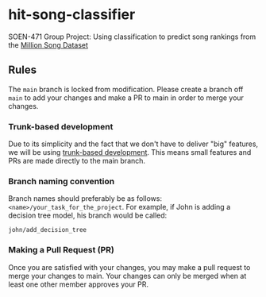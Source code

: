 # hit-song-classifier

SOEN-471 Group Project: Using classification to predict song rankings from the [Million Song Dataset](http://millionsongdataset.com/)

## Rules

The `main` branch is locked from modification. Please create a branch off `main` to add your changes and make a PR to main in order to merge your changes.

### Trunk-based development

Due to its simplicity and the fact that we don't have to deliver "big" features, we will be using [trunk-based development](https://www.atlassian.com/continuous-delivery/continuous-integration/trunk-based-development). This means small features and PRs are made directly to the main branch.

### Branch naming convention

Branch names should preferably be as follows: `<name>/your_task_for_the_project`. For example, if John is adding a decision tree model, his branch would be called:

```
john/add_decision_tree
```

### Making a Pull Request (PR)

Once you are satisfied with your changes, you may make a pull request to merge your changes to main. Your changes can only be merged when at least one other member approves your PR.
